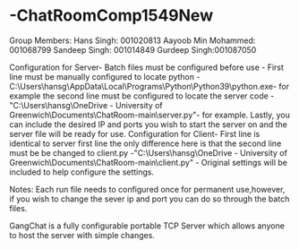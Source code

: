 # -ChatRoomComp1549New
Group Members:
Hans Singh: 001020813
Aayoob Min Mohammed: 001068799
Sandeep Singh: 001014849
Gurdeep Singh:001087050

Configuration for Server-
Batch files must be configured before use - First line must be manually configured to locate python -C:\Users\hansg\AppData\Local\Programs\Python\Python39\python.exe- for example the second line must be configured to locate the server code - "C:\Users\hansg\OneDrive - University of Greenwich\Documents\ChatRoom-main\server.py"- for example.
Lastly, you can include the desired IP and ports you wish to start the server on and the server file will be ready for use.
Configuration for Client-
First line is identical to server first line the only difference here is that the second line must be be changed to client.py -"C:\Users\hansg\OneDrive - University of Greenwich\Documents\ChatRoom-main\client.py" -
Original settings will be included to help configure the settings.

Notes: Each run file needs to configured once for permanent use,however, if you wish to change the sever ip and port you can do so through the batch files.


GangChat is a fully configurable portable TCP Server which allows anyone to host the server with simple changes.
